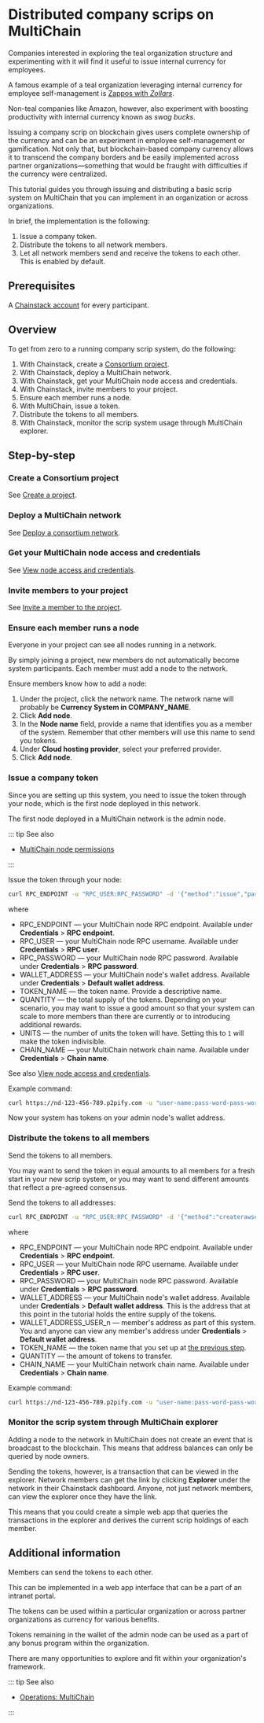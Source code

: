 # Distributed company scrips on MultiChain

Companies interested in exploring the teal organization structure and experimenting with it will find it useful to issue internal  currency for employees.

A famous example of a teal organization leveraging internal currency for employee self-management is [Zappos with *Zollars*](https://www.zappos.com/about/stories/employee-happiness-amenities).

Non-teal companies like Amazon, however, also experiment with boosting productivity with internal currency known as *swag bucks*.

Issuing a company scrip on blockchain gives users complete ownership of the currency and can be an experiment in employee self-management or gamification. Not only that, but blockchain-based company currency allows it to transcend the company borders and be easily implemented across partner organizations—something that would be fraught with difficulties if the currency were centralized.

This tutorial guides you through issuing and distributing a basic scrip system on MultiChain that you can implement in an organization or across organizations.

In brief, the implementation is the following:

1. Issue a company token.
1. Distribute the tokens to all network members.
1. Let all network members send and receive the tokens to each other. This is enabled by default.

## Prerequisites

A [Chainstack account](https://console.chainstack.com/) for every participant.

## Overview

To get from zero to a running company scrip system, do the following:

1. With Chainstack, create a [Consortium project](/glossary/consortium-project).
1. With Chainstack, deploy a MultiChain network.
1. With Chainstack, get your MultiChain node access and credentials.
1. With Chainstack, invite members to your project.
1. Ensure each member runs a node.
1. With MultiChain, issue a token.
1. Distribute the tokens to all members.
1. With Chainstack, monitor the scrip system usage through MultiChain explorer.

## Step-by-step

### Create a Consortium project

See [Create a project](/platform/create-a-project).

### Deploy a MultiChain network

See [Deploy a consortium network](/platform/deploy-a-consortium-network).

### Get your MultiChain node access and credentials

See [View node access and credentials](/platform/view-node-access-and-credentials).

### Invite members to your project

See [Invite a member to the project](/platform/invite-a-member-to-the-project).

### Ensure each member runs a node

Everyone in your project can see all nodes running in a network.

By simply joining a project, new members do not automatically become system participants. Each member must add a node to the network.

Ensure members know how to add a node:

1. Under the project, click the network name. The network name will probably be **Currency System in COMPANY_NAME**.
1. Click **Add node**.
1. In the **Node name** field, provide a name that identifies you as a member of the system. Remember that other members will use this name to send you tokens.
1. Under **Cloud hosting provider**, select your preferred provider.
1. Click **Add node**.

### Issue a company token

Since you are setting up this system, you need to issue the token through your node, which is the first node deployed in this network.

The first node deployed in a MultiChain network is the admin node.

::: tip See also

* [MultiChain node permissions](/operations/multichain/node-permissions)

:::

Issue the token through your node:

``` sh
curl RPC_ENDPOINT -u "RPC_USER:RPC_PASSWORD" -d '{"method":"issue","params":["WALLET_ADDRESS","TOKEN_NAME",QUANTITY,UNITS],"chain_name":"CHAIN_NAME"}'
```

where

* RPC_ENDPOINT — your MultiChain node RPC endpoint. Available under **Credentials** > **RPC endpoint**.
* RPC_USER — your MultiChain node RPC username. Available under **Credentials** > **RPC user**.
* RPC_PASSWORD — your MultiChain node RPC password. Available under **Credentials** > **RPC password**.
* WALLET_ADDRESS — your MultiChain node's wallet address. Available under **Credentials** > **Default wallet address**.
* TOKEN_NAME — the token name. Provide a descriptive name.
* QUANTITY — the total supply of the tokens. Depending on your scenario, you may want to issue a good amount so that your system can scale to more members than there are currently or to introducing additional rewards.
* UNITS — the number of units the token will have. Setting this to `1` will make the token indivisible.
* CHAIN_NAME — your MultiChain network chain name. Available under **Credentials** > **Chain name**.

See also [View node access and credentials](/platform/view-node-access-and-credentials).

Example command:

``` sh
curl https://nd-123-456-789.p2pify.com -u "user-name:pass-word-pass-word-pass-word" -d '{"method":"issue","params":["123abcdiZmJnQr9vmj8yiucbYNabD6X8vKkBUW","company-token",500,1],"chain_name":"nw-123-456-7"}'
```

Now your system has tokens on your admin node's wallet address.

### Distribute the tokens to all members

Send the tokens to all members.

You may want to send the token in equal amounts to all members for a fresh start in your new scrip system, or you may want to send different amounts that reflect a pre-agreed consensus.

Send the tokens to all addresses:

``` sh
curl RPC_ENDPOINT -u "RPC_USER:RPC_PASSWORD" -d '{"method":"createrawsendfrom","params":["WALLET_ADDRESS",{"WALLET_ADDRESS_USER_n":{"TOKEN_NAME":QUANTITY},"WALLET_ADDRESS_USER_n":{"TOKEN_NAME":QUANTITY},"WALLET_ADDRESS_USER_n":{"TOKEN_NAME":QUANTITY}},[],"send"],"chain_name":"CHAIN_NAME"}'
```

where

* RPC_ENDPOINT — your MultiChain node RPC endpoint. Available under **Credentials** > **RPC endpoint**.
* RPC_USER — your MultiChain node RPC username. Available under **Credentials** > **RPC user**.
* RPC_PASSWORD — your MultiChain node RPC password. Available under **Credentials** > **RPC password**.
* WALLET_ADDRESS — your MultiChain node's wallet address. Available under **Credentials** > **Default wallet address**. This is the address that at this point in the tutorial holds the entire supply of the tokens.
* WALLET_ADDRESS_USER_n — member's address as part of this system. You and anyone can view any member's address under **Credentials** > **Default wallet address**.
* TOKEN_NAME — the token name that you set up at [the previous step](distributed-company-scrips-on-multichain#issue-a-company-token).
* QUANTITY — the amount of tokens to transfer.
* CHAIN_NAME — your MultiChain network chain name. Available under **Credentials** > **Chain name**.

Example command:

``` sh
curl https://nd-123-456-789.p2pify.com -u "user-name:pass-word-pass-word-pass-word" -d '{"method":"createrawsendfrom","params":["123abcdiZmJnQr9vmj8yiucbYNabD6X8vKkBUW",{"1ABC2aBCXxXC1Q2zSinXSxbD7zLANs3jc8RPYn6":{"company-token":10},"1Ab2jTzTFw1aJvcYMD3GcNpZcziXBFdyUGsBvC":{"company-token":10},"1Ab2CSx43hHhBSrozJitfkXf3jefT5ZvG6EgvS":{"company-token":10}},[],"send"], "chain_name":"nw-123-456-7"}'
```

### Monitor the scrip system through MultiChain explorer

Adding a node to the network in MultiChain does not create an event that is broadcast to the blockchain. This means that address balances can only be queried by node owners.

Sending the tokens, however, is a transaction that can be viewed in the explorer. Network members can get the link by clicking **Explorer** under the network in their Chainstack dashboard. Anyone, not just network members, can view the explorer once they have the link.

This means that you could create a simple web app that queries the transactions in the explorer and derives the current scrip holdings of each member.

## Additional information

Members can send the tokens to each other.

This can be implemented in a web app interface that can be a part of an intranet portal.

The tokens can be used within a particular organization or across partner organizations as currency for various benefits.

Tokens remaining in the wallet of the admin node can be used as a part of any bonus program within the organization.

There are many opportunities to explore and fit within your organization's framework.

::: tip See also

* [Operations: MultiChain](/operations/multichain/)

:::

